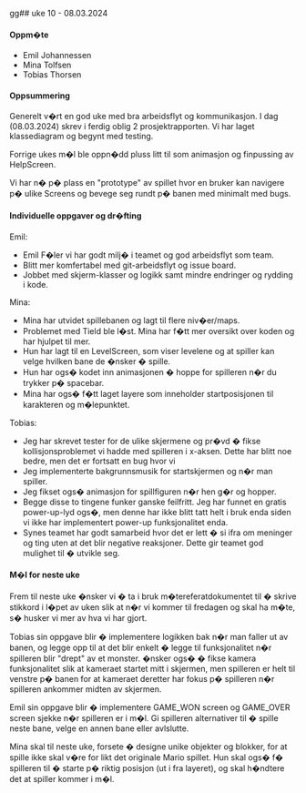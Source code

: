 gg## uke 10 - 08.03.2024

#### Oppm�te
- Emil Johannessen
- Mina Tolfsen
- Tobias Thorsen

#### Oppsummering
Generelt v�rt en god uke med bra arbeidsflyt og kommunikasjon.
I dag (08.03.2024) skrev i ferdig oblig 2 prosjektrapporten.
Vi har laget klassediagram og begynt med testing.

Forrige ukes m�l ble oppn�dd pluss litt til som animasjon og finpussing av HelpScreen.

Vi har n� p� plass en "prototype" av spillet hvor en bruker kan navigere p� ulike Screens og bevege seg rundt p� banen
med minimalt med bugs.

#### Individuelle oppgaver og dr�fting
Emil:
- Emil F�ler vi har godt milj� i teamet og god arbeidsflyt som team.
- Blitt mer komfertabel med git-arbeidsflyt og issue board.
- Jobbet med skjerm-klasser og logikk samt mindre endringer og rydding i kode.

Mina:
- Mina har utvidet spillebanen og lagt til flere niv�er/maps. 
- Problemet med Tield ble l�st. Mina har f�tt mer oversikt over koden og har hjulpet til mer. 
- Hun har lagt til en LevelScreen, som viser levelene og at spiller kan velge hvilken bane de �nsker � spille. 
- Hun har ogs� kodet inn animasjonen � hoppe for spilleren n�r du trykker p� spacebar.
- Mina har ogs� f�tt laget layere som inneholder startposisjonen til karakteren og m�lepunktet.

Tobias: 
- Jeg har skrevet tester for de ulike skjermene og pr�vd � fikse kollisjonsproblemet vi hadde med spilleren i x-aksen. Dette har blitt noe bedre, men det er fortsatt en bug hvor vi
- Jeg implementerte bakgrunnsmusik for startskjermen og n�r man spiller.
- Jeg fikset ogs� animasjon for spillfiguren n�r hen g�r og hopper.
- Begge disse to tingene funker ganske feilfritt. Jeg har funnet en gratis power-up-lyd ogs�, 
men  denne har ikke blitt tatt helt i bruk enda siden vi ikke har implementert power-up funksjonalitet enda.
- Synes teamet har godt samarbeid hvor det er lett � si ifra om meninger og ting uten at det blir negative reaksjoner. 
Dette gir teamet god mulighet til � utvikle seg.


#### M�l for neste uke
Frem til neste uke �nsker vi � ta i bruk m�tereferatdokumentet til � skrive stikkord
i l�pet av uken slik at n�r vi kommer til fredagen og skal ha m�te, s� husker vi mer av hva vi har gjort.

Tobias sin oppgave blir � implementere logikken bak n�r man faller ut av banen, og legge opp til at 
det blir enkelt � legge til funksjonalitet n�r spilleren blir "drept" av et monster. 
�nsker ogs� � fikse kamera funksjonalitet slik at kameraet startet mitt i skjermen, men spilleren er helt til venstre p�
banen for at kameraet deretter har fokus p� spilleren n�r spilleren ankommer midten av skjermen.

Emil sin oppgave blir � implementere GAME_WON screen og GAME_OVER screen sjekke n�r spilleren er i m�l.
Gi spilleren  alternativer til � spille neste bane, velge en annen bane eller avlslutte.

Mina skal til neste uke, forsete � designe unike objekter og blokker, for at spille ikke skal v�re for likt det originale Mario spillet. 
Hun skal ogs� f� spilleren til � starte p� riktig posisjon (ut i fra layeret), og skal h�ndtere det at spiller kommer i m�l.

